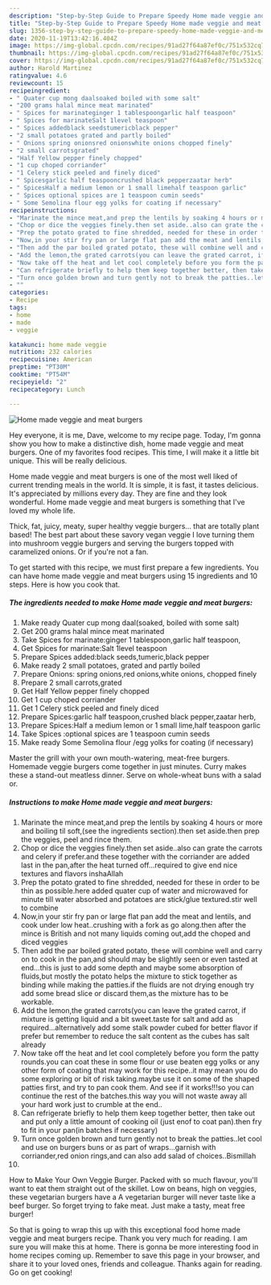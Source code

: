```yaml
---
description: "Step-by-Step Guide to Prepare Speedy Home made veggie and meat burgers"
title: "Step-by-Step Guide to Prepare Speedy Home made veggie and meat burgers"
slug: 1356-step-by-step-guide-to-prepare-speedy-home-made-veggie-and-meat-burgers
date: 2020-11-19T13:42:16.404Z
image: https://img-global.cpcdn.com/recipes/91ad27f64a87ef0c/751x532cq70/home-made-veggie-and-meat-burgers-recipe-main-photo.jpg
thumbnail: https://img-global.cpcdn.com/recipes/91ad27f64a87ef0c/751x532cq70/home-made-veggie-and-meat-burgers-recipe-main-photo.jpg
cover: https://img-global.cpcdn.com/recipes/91ad27f64a87ef0c/751x532cq70/home-made-veggie-and-meat-burgers-recipe-main-photo.jpg
author: Harold Martinez
ratingvalue: 4.6
reviewcount: 15
recipeingredient:
- " Quater cup mong daalsoaked boiled with some salt"
- "200 grams halal mince meat marinated"
- " Spices for marinateginger 1 tablespoongarlic half teaspoon"
- " Spices for marinateSalt 1level teaspoon"
- " Spices addedblack seedstumericblack pepper"
- "2 small potatoes grated and partly boiled"
- " Onions spring onionsred onionswhite onions chopped finely"
- "2 small carrotsgrated"
- "Half Yellow pepper finely chopped"
- "1 cup choped corriander"
- "1 Celery stick peeled and finely diced"
- " Spicesgarlic half teaspooncrushed black pepperzaatar herb"
- " SpicesHalf a medium lemon or 1 small limehalf teaspoon garlic"
- " Spices optional spices are 1 teaspoon cumin seeds"
- " Some Semolina flour egg yolks for coating if necessary"
recipeinstructions:
- "Marinate the mince meat,and prep the lentils by soaking 4 hours or more and boiling til soft,(see the ingredients section).then set aside.then prep the veggies, peel and rince them."
- "Chop or dice the veggies finely.then set aside..also can grate the carrots and celery if prefer.and these together with the corriander are added last in the pan,after the heat turned off...required to give end nice textures and flavors inshaAllah"
- "Prep the potato grated to fine shredded, needed for these in order to be thin as possible.here added quater cup of water and microwaved for minute till water absorbed and potatoes are stick/glue textured.stir well to combine"
- "Now,in your stir fry pan or large flat pan add the meat and lentils, and cook under low heat..crushing with a fork as go along.then after the mince is British and not many liquids coming out,add the choped and diced veggies"
- "Then add the par boiled grated potato, these will combine well and carry on to cook in the pan,and should may be slightly seen or even tasted at end...this is just to add some depth and maybe some absorption of fluids,but mostly the potato helps the mixture to stick together as binding while making the patties.if the fluids are not drying enough try add some bread slice or discard them,as the mixture has to be workable."
- "Add the lemon,the grated carrots(you can leave the grated carrot, if mixture is getting liquid and a bit sweet.taste for salt and add as required...alternatively add some stalk powder cubed for better flavor if prefer but remember to reduce the salt content as the cubes has salt already"
- "Now take off the heat and let cool completely before you form the patty rounds.you can coat these in some flour or use beaten egg yolks or any other form of coating that may work for this recipe..it may mean you do some exploring or bit of risk taking.maybe use it on some of the shaped patties first, and try to pan cook them. And see if it works!!!so you can continue the rest of the batches.this way you will not waste away all your hard work just to crumble at the end.."
- "Can refrigerate briefly to help them keep together better, then take out and put only a little amount of cooking oil (just enof to coat pan).then fry to fit in your pan(in batches if necessary)"
- "Turn once golden brown and turn gently not to break the patties..let cool and use on burgers buns or as part of wraps...garnish with corriander,red onion rings,and can also add salad of choices..Bismillah"
- ""
categories:
- Recipe
tags:
- home
- made
- veggie

katakunci: home made veggie 
nutrition: 232 calories
recipecuisine: American
preptime: "PT30M"
cooktime: "PT54M"
recipeyield: "2"
recipecategory: Lunch

---
```



![Home made veggie and meat burgers](https://img-global.cpcdn.com/recipes/91ad27f64a87ef0c/751x532cq70/home-made-veggie-and-meat-burgers-recipe-main-photo.jpg)

Hey everyone, it is me, Dave, welcome to my recipe page. Today, I'm gonna show you how to make a distinctive dish, home made veggie and meat burgers. One of my favorites food recipes. This time, I will make it a little bit unique. This will be really delicious.

Home made veggie and meat burgers is one of the most well liked of current trending meals in the world. It is simple, it is fast, it tastes delicious. It's appreciated by millions every day. They are fine and they look wonderful. Home made veggie and meat burgers is something that I've loved my whole life.

Thick, fat, juicy, meaty, super healthy veggie burgers… that are totally plant based! The best part about these savory vegan veggie I love turning them into mushroom veggie burgers and serving the burgers topped with caramelized onions. Or if you&#39;re not a fan.


To get started with this recipe, we must first prepare a few ingredients. You can have home made veggie and meat burgers using 15 ingredients and 10 steps. Here is how you cook that.

<!--inarticleads1-->

##### The ingredients needed to make Home made veggie and meat burgers:

1. Make ready  Quater cup mong daal(soaked, boiled with some salt)
1. Get 200 grams halal mince meat marinated
1. Take  Spices for marinate:ginger 1 tablespoon,garlic half teaspoon,
1. Get  Spices for marinate:Salt 1level teaspoon
1. Prepare  Spices added:black seeds,tumeric,black pepper
1. Make ready 2 small potatoes, grated and partly boiled
1. Prepare  Onions: spring onions,red onions,white onions, chopped finely
1. Prepare 2 small carrots,grated
1. Get Half Yellow pepper finely chopped
1. Get 1 cup choped corriander
1. Get 1 Celery stick peeled and finely diced
1. Prepare  Spices:garlic half teaspoon,crushed black pepper,zaatar herb,
1. Prepare  Spices:Half a medium lemon or 1 small lime,half teaspoon garlic
1. Take  Spices :optional spices are 1 teaspoon cumin seeds
1. Make ready  Some Semolina flour /egg yolks for coating (if necessary)


Master the grill with your own mouth-watering, meat-free burgers. Homemade veggie burgers come together in just minutes. Curry makes these a stand-out meatless dinner. Serve on whole-wheat buns with a salad or. 

<!--inarticleads2-->

##### Instructions to make Home made veggie and meat burgers:

1. Marinate the mince meat,and prep the lentils by soaking 4 hours or more and boiling til soft,(see the ingredients section).then set aside.then prep the veggies, peel and rince them.
1. Chop or dice the veggies finely.then set aside..also can grate the carrots and celery if prefer.and these together with the corriander are added last in the pan,after the heat turned off...required to give end nice textures and flavors inshaAllah
1. Prep the potato grated to fine shredded, needed for these in order to be thin as possible.here added quater cup of water and microwaved for minute till water absorbed and potatoes are stick/glue textured.stir well to combine
1. Now,in your stir fry pan or large flat pan add the meat and lentils, and cook under low heat..crushing with a fork as go along.then after the mince is British and not many liquids coming out,add the choped and diced veggies
1. Then add the par boiled grated potato, these will combine well and carry on to cook in the pan,and should may be slightly seen or even tasted at end...this is just to add some depth and maybe some absorption of fluids,but mostly the potato helps the mixture to stick together as binding while making the patties.if the fluids are not drying enough try add some bread slice or discard them,as the mixture has to be workable.
1. Add the lemon,the grated carrots(you can leave the grated carrot, if mixture is getting liquid and a bit sweet.taste for salt and add as required...alternatively add some stalk powder cubed for better flavor if prefer but remember to reduce the salt content as the cubes has salt already
1. Now take off the heat and let cool completely before you form the patty rounds.you can coat these in some flour or use beaten egg yolks or any other form of coating that may work for this recipe..it may mean you do some exploring or bit of risk taking.maybe use it on some of the shaped patties first, and try to pan cook them. And see if it works!!!so you can continue the rest of the batches.this way you will not waste away all your hard work just to crumble at the end..
1. Can refrigerate briefly to help them keep together better, then take out and put only a little amount of cooking oil (just enof to coat pan).then fry to fit in your pan(in batches if necessary)
1. Turn once golden brown and turn gently not to break the patties..let cool and use on burgers buns or as part of wraps...garnish with corriander,red onion rings,and can also add salad of choices..Bismillah
1. 


How to Make Your Own Veggie Burger. Packed with so much flavour, you&#39;ll want to eat them straight out of the skillet. Low on beans, high on veggies, these vegetarian burgers have a A vegetarian burger will never taste like a beef burger. So forget trying to fake meat. Just make a tasty, meat free burger! 

So that is going to wrap this up with this exceptional food home made veggie and meat burgers recipe. Thank you very much for reading. I am sure you will make this at home. There is gonna be more interesting food in home recipes coming up. Remember to save this page in your browser, and share it to your loved ones, friends and colleague. Thanks again for reading. Go on get cooking!
